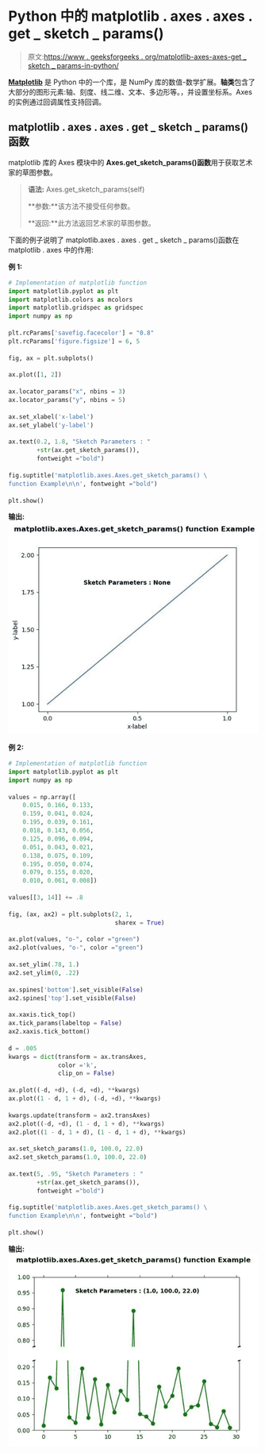 # Python 中的 matplotlib . axes . axes . get _ sketch _ params()

> 原文:[https://www . geeksforgeeks . org/matplotlib-axes-axes-get _ sketch _ params-in-python/](https://www.geeksforgeeks.org/matplotlib-axes-axes-get_sketch_params-in-python/)

**[Matplotlib](https://www.geeksforgeeks.org/python-introduction-matplotlib/)** 是 Python 中的一个库，是 NumPy 库的数值-数学扩展。**轴类**包含了大部分的图形元素:轴、刻度、线二维、文本、多边形等。，并设置坐标系。Axes 的实例通过回调属性支持回调。

## matplotlib . axes . axes . get _ sketch _ params()函数

matplotlib 库的 Axes 模块中的 **Axes.get_sketch_params()函数**用于获取艺术家的草图参数。

> **语法:** Axes.get_sketch_params(self)
> 
> **参数:**该方法不接受任何参数。
> 
> **返回:**此方法返回艺术家的草图参数。

下面的例子说明了 matplotlib.axes . axes . get _ sketch _ params()函数在 matplotlib . axes 中的作用:

**例 1:**

```py
# Implementation of matplotlib function
import matplotlib.pyplot as plt
import matplotlib.colors as mcolors
import matplotlib.gridspec as gridspec
import numpy as np

plt.rcParams['savefig.facecolor'] = "0.8"
plt.rcParams['figure.figsize'] = 6, 5

fig, ax = plt.subplots()

ax.plot([1, 2])

ax.locator_params("x", nbins = 3)
ax.locator_params("y", nbins = 5)

ax.set_xlabel('x-label')
ax.set_ylabel('y-label')

ax.text(0.2, 1.8, "Sketch Parameters : "
        +str(ax.get_sketch_params()), 
        fontweight ="bold")

fig.suptitle('matplotlib.axes.Axes.get_sketch_params() \
function Example\n\n', fontweight ="bold")

plt.show()
```

**输出:**
![](img/c760a65758713031f94f56fe06b71368.png)

**例 2:**

```py
# Implementation of matplotlib function
import matplotlib.pyplot as plt
import numpy as np

values = np.array([
    0.015, 0.166, 0.133,
    0.159, 0.041, 0.024,
    0.195, 0.039, 0.161,
    0.018, 0.143, 0.056,
    0.125, 0.096, 0.094,
    0.051, 0.043, 0.021,
    0.138, 0.075, 0.109,
    0.195, 0.050, 0.074,
    0.079, 0.155, 0.020,
    0.010, 0.061, 0.008])

values[[3, 14]] += .8

fig, (ax, ax2) = plt.subplots(2, 1,
                              sharex = True)

ax.plot(values, "o-", color ="green")
ax2.plot(values, "o-", color ="green")

ax.set_ylim(.78, 1.) 
ax2.set_ylim(0, .22)

ax.spines['bottom'].set_visible(False)
ax2.spines['top'].set_visible(False)

ax.xaxis.tick_top()
ax.tick_params(labeltop = False)
ax2.xaxis.tick_bottom()

d = .005
kwargs = dict(transform = ax.transAxes, 
              color ='k', 
              clip_on = False)

ax.plot((-d, +d), (-d, +d), **kwargs)       
ax.plot((1 - d, 1 + d), (-d, +d), **kwargs) 

kwargs.update(transform = ax2.transAxes)  
ax2.plot((-d, +d), (1 - d, 1 + d), **kwargs)
ax2.plot((1 - d, 1 + d), (1 - d, 1 + d), **kwargs) 

ax.set_sketch_params(1.0, 100.0, 22.0)
ax2.set_sketch_params(1.0, 100.0, 22.0)  

ax.text(5, .95, "Sketch Parameters : "
        +str(ax.get_sketch_params()), 
        fontweight ="bold")

fig.suptitle('matplotlib.axes.Axes.get_sketch_params() \
function Example\n\n', fontweight ="bold")

plt.show()
```

**输出:**
![](img/4fa699bd023ce51dbf190876d87cb03c.png)